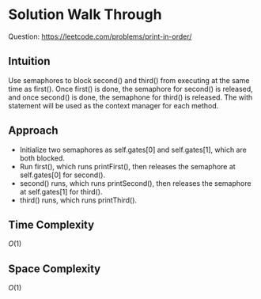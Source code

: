 # Solution Walk Through
Question: https://leetcode.com/problems/print-in-order/

## Intuition
Use semaphores to block second() and third() from executing at the same time as first(). Once first() is done, the semaphore for second() is released, and once second() is done, the semaphone for third() is released. The with statement will be used as the context manager for each method.

## Approach
- Initialize two semaphores as self.gates[0] and self.gates[1], which are both blocked.
- Run first(), which runs printFirst(), then releases the semaphore at self.gates[0] for second().
- second() runs, which runs printSecond(), then releases the semaphore at self.gates[1] for third().
- third() runs, which runs printThird().

## Time Complexity
$O(1)$

## Space Complexity
$O(1)$